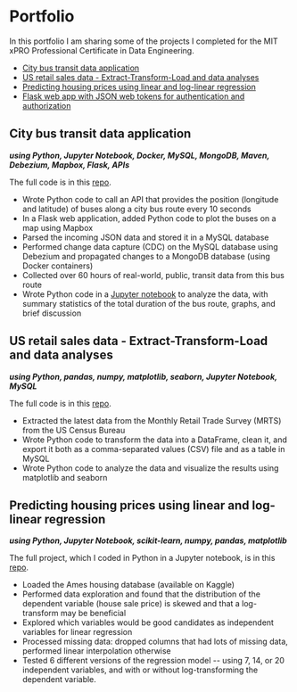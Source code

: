 # Portfolio


In this portfolio I am sharing some of the projects I completed for the MIT xPRO Professional Certificate in Data Engineering.

  - [City bus transit data application](#city-bus-transit-data-application)
  - [US retail sales data - Extract-Transform-Load and data analyses](#us-retail-sales-data---extract-transform-load-and-data-analyses)
  - [Predicting housing prices using linear and log-linear regression](#predicting-housing-prices-using-linear-and-log-linear-regression)
  - [Flask web app with JSON web tokens for authentication and authorization](#flask-web-app-with-json-web-tokens-for-authentication-and-authorization)

## City bus transit data application 
___using Python, Jupyter Notebook, Docker, MySQL, MongoDB, Maven, Debezium, Mapbox, Flask, APIs___

The full code is in this [repo](https://github.com/gdesb/gdesb-portfolio/blob/main/city-bus-transit-data/).
- Wrote Python code to call an API that provides the position (longitude and latitude) of buses along a city bus route every 10 seconds
- In a Flask web application, added Python code to plot the buses on a map using Mapbox
- Parsed the incoming JSON data and stored it in a MySQL database
- Performed change data capture (CDC) on the MySQL database using Debezium and propagated changes to a MongoDB database (using Docker containers)
- Collected over 60 hours of real-world, public, transit data from this bus route
- Wrote Python code in a [Jupyter notebook](https://github.com/gdesb/gdesb-portfolio/blob/main/city-bus-transit-data/city-bus-transit-data-analyses.ipynb) to analyze the data, with summary statistics of the total duration of the bus route, graphs, and brief discussion
 
## US retail sales data - Extract-Transform-Load and data analyses
___using Python, pandas, numpy, matplotlib, seaborn, Jupyter Notebook, MySQL___

The full code is in this [repo](https://github.com/gdesb/gdesb-portfolio/blob/main/us-retail-sales-etl-data-analyses/).
- Extracted the latest data from the Monthly Retail Trade Survey (MRTS) from the US Census Bureau
- Wrote Python code to transform the data into a DataFrame, clean it, and export it both as a comma-separated values (CSV) file and as a table in MySQL
- Wrote Python code to analyze the data and visualize the results using matplotlib and seaborn

## Predicting housing prices using linear and log-linear regression
___using Python, Jupyter Notebook, scikit-learn, numpy, pandas, matplotlib___

The full project, which I coded in Python in a Jupyter notebook, is in this [repo](https://github.com/gdesb/gdesb-portfolio/blob/main/predicting-housing-prices-using-regression/).
- Loaded the Ames housing database (available on Kaggle)
- Performed data exploration and found that the distribution of the dependent variable (house sale price) is skewed and that a log-transform may be beneficial
- Explored which variables would be good candidates as independent variables for linear regression
- Processed missing data: dropped columns that had lots of missing data, performed linear interpolation otherwise
- Tested 6 different versions of the regression model -- using 7, 14, or 20 independent variables, and with or without log-transforming the dependent variable.
